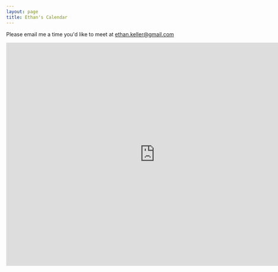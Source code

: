 ```yaml
---
layout: page
title: Ethan's Calendar
---
```


Please email me a time you'd like to meet at [ethan.keller@gmail.com](mailto:ethan.keller@gmail.com)

<iframe src="https://calendar.google.com/calendar/embed?mode=WEEK&amp;height=600&amp;wkst=1&amp;bgcolor=%23FFFFFF&amp;src=15bq3hpm4070t0g817v7rjeu5s%40group.calendar.google.com&amp;color=%23B1440E&amp;ctz=America%2FTegucigalpa" style="border-width:0" width="800" height="600" frameborder="0" scrolling="no"></iframe>